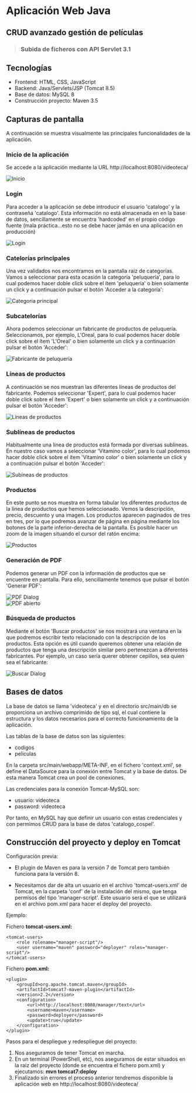 # Aplicación Web Java
## CRUD avanzado gestión de películas
> ### Subida de ficheros con API Servlet 3.1

## Tecnologías
- Frontend: HTML, CSS, JavaScript 
- Backend: Java/Servlets/JSP (Tomcat 8.5)
- Base de datos: MySQL 8
- Construcción proyecto: Maven 3.5

## Capturas de pantalla
A continuación se muestra visualmente las principales funcionalidades de la aplicación.

### Inicio de la aplicación
Se accede a la aplicación mediante la URL http://localhost:8080/videoteca/  

![Inicio](https://github.com/dcolomer/catalogo-cospel/blob/master/src/main/screenshots/01.png)

### Login
Para acceder a la aplicación se debe introducir el usuario 'catalogo' y la contraseña 'catalogo'. Esta información no está almacenada en en la base de datos, sencillamente se encuentra 'hardcoded' en el propio código fuente (mala práctica...esto no se debe hacer jamás en una aplicación en producción)

![Login](https://github.com/dcolomer/catalogo-cospel/blob/master/src/main/screenshots/02.png)

### Catelorías principales
Una vez validados nos encontramos en la pantalla raíz de categorías. Vamos a seleccionar para esta ocasión la categoría 'peluquería', para lo cual podemos hacer doble click sobre el ítem 'peluquería' o bien solamente un click y a continuación pulsar el botón 'Acceder a la categoría':

![Categoria principal](https://github.com/dcolomer/catalogo-cospel/blob/master/src/main/screenshots/03.png)

### Subcatelorías
Ahora podemos seleccionar un fabricante de productos de peluquería. Seleccionamos, por ejemplo, L'Oreal, para lo cual podemos hacer doble click sobre el ítem 'L'Oreal' o bien solamente un click y a continuación pulsar el botón 'Acceder':

![Fabricante de peluquería](https://github.com/dcolomer/catalogo-cospel/blob/master/src/main/screenshots/04.png)

### Líneas de productos
A continuación se nos muestran las diferentes líneas de productos del fabricante. Podemos seleccionar 'Expert', para lo cual podemos hacer doble click sobre el ítem 'Expert' o bien solamente un click y a continuación pulsar el botón 'Acceder':

![Líneas de productos](https://github.com/dcolomer/catalogo-cospel/blob/master/src/main/screenshots/05.png)

### Sublíneas de productos
Habitualmente una línea de productos está formada por diversas sublíneas. En nuestro caso vamos a seleccionar 'Vitamino color', para lo cual podemos hacer doble click sobre el ítem 'Vitamino color' o bien solamente un click y a continuación pulsar el botón 'Acceder':

![Subíneas de productos](https://github.com/dcolomer/catalogo-cospel/blob/master/src/main/screenshots/06.png)

### Productos
En este punto se nos muestra en forma tabular los diferentes productos de la línea de productos que hemos seleccionado. Vemos la descripción, precio, descuento y una imagen. Los productos aparecen paginados de tres en tres, por lo que podremos avanzar de página en página mediante los botones de la parte inferior-derecha de la pantalla. Es posible hacer un zoom de la imagen situando el cursor del ratón encima:

![Productos](https://github.com/dcolomer/catalogo-cospel/blob/master/src/main/screenshots/07.png)

### Generación de PDF
Podemos generar un PDF con la información de productos que se encuentre en pantalla. Para ello, sencillamente tenemos que pulsar el botón 'Generar PDF':

![PDF Dialog](https://github.com/dcolomer/catalogo-cospel/blob/master/src/main/screenshots/08a.png)  
![PDF abierto](https://github.com/dcolomer/catalogo-cospel/blob/master/src/main/screenshots/08b.png)

### Búsqueda de productos

Mediante el botón 'Buscar productos' se nos mostrará una ventana en la que podremos escribir texto relacionado con la descripción de los productos. Esta opción es útil cuando queremos obtener una relación de productos que tenga una descripción similar pero pertenezcan a diferentes fabricantes. Por ejemplo, un caso sería querer obtener cepillos, sea quien sea el fabricante:

![Buscar Dialog](https://github.com/dcolomer/catalogo-cospel/blob/master/src/main/screenshots/09.png)

## Bases de datos
La base de datos se llama 'videoteca' y en el directorio src/main/db se proporciona un archivo comprimido de tipo sql, el cual contiene la estructura y los datos necesarios para el correcto funcionamiento de la aplicación.

Las tablas de la base de datos son las siguientes:

- codigos
- peliculas

En la carpeta src/main/webapp/META-INF, en el fichero 'context.xml', se define el DataSource para la conexión entre Tomcat y la base de datos. De esta manera Tomcat crea un pool de conexiones.

Las credenciales para la conexión Tomcat-MySQL son:
 
- usuario: videoteca
- password: videoteca

Por tanto, en MySQL hay que definir un usuario con estas credenciales y con permimos CRUD para la base de datos 'catalogo_cospel'.

## Construcción del proyecto y deploy en Tomcat

Configuración previa:
 
- El plugin de Maven es para la versión 7 de Tomcat pero también funciona para la versión 8.

- Necesitamos dar de alta un usuario en el archivo 'tomcat-users.xml' de Tomcat, en la carpeta 'conf' de la instalación del mismo, que tenga permisos del tipo 'manager-script'. Este usuario será el que se utilizará en el archivo pom.xml para hacer el deploy del proyecto.

Ejemplo:

Fichero **tomcat-users.xml:**

~~~
<tomcat-users>
	<role rolename="manager-script"/>
	<user username="maven" password="deployer" roles="manager-script"/>
</tomcat-users>
~~~

Fichero **pom.xml:**
~~~
<plugin>
    <groupId>org.apache.tomcat.maven</groupId>
    <artifactId>tomcat7-maven-plugin</artifactId>
    <version>2.2</version>
    <configuration>
        <url>http://localhost:8080/manager/text</url>
        <username>maven</username>
        <password>deployer</password>
        <update>true</update>
    </configuration>
</plugin>
~~~
Pasos para el despliegue y redespliegue del proyecto:

1. Nos aseguramos de tener Tomcat en marcha.
2. En un terminal (PowerShell, etc), nos aseguramos de estar situados en la raíz del proyecto (donde se encuentra el fichero pom.xml) y ejecutamos: **mvn tomcat7:deploy**
3. Finalizado sin errores el proceso anterior tendremos disponible la aplicación web en http://localhost:8080/videoteca/
